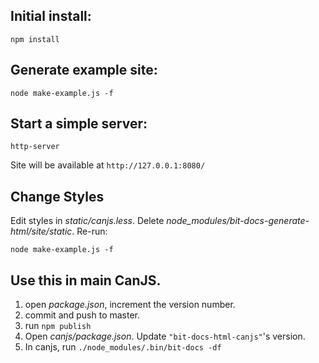 ## Initial install: 

```
npm install
```

## Generate example site:

```
node make-example.js -f
```

## Start a simple server: 

```
http-server
```

Site will be available at `http://127.0.0.1:8080/`

## Change Styles

Edit styles in _static/canjs.less_.
Delete _node_modules/bit-docs-generate-html/site/static_. Re-run:

```
node make-example.js -f
```


## Use this in main CanJS.

1. open _package.json_, increment the version number.
2. commit and push to master.
3. run `npm publish`
4. Open _canjs/package.json_. Update `"bit-docs-html-canjs"`'s version.
5. In canjs, run `./node_modules/.bin/bit-docs -df`

